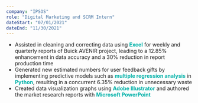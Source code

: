 ```yaml
---
company: "IPSOS"
role: "Digital Marketing and SCRM Intern"
dateStart: "07/01/2021"
dateEnd: "11/30/2021"
---
```


<!-- Iure illo neque tempora, voluptatem est quaerat voluptas praesentium ipsa dolorem dignissimos nulla ratione distinctio quae maiores eligendi nostrum? Quibusdam, debitis voluptatum, lorem ipsum dolor. Sit amet consectetur adipisicing elit. -->

- Assisted in cleaning and correcting data using <span style="color: rgb(0, 177, 168); font-weight: bold;">Excel</span> for weekly and quarterly reports of Buick AVENIR project, leading to a 12.85% enhancement in data accuracy and a 30% reduction in report production time
- Generated new estimated numbers for user feedback gifts by implementing predictive models such as <span style="color: rgb(0, 177, 168); font-weight: bold;">multiple regression analysis</span> in <span style="color: rgb(0, 177, 168); font-weight: bold;">Python</span>, resulting in a concurrent 6.35% reduction in unnecessary waste
- Created data visualization graphs using <span style="color: rgb(0, 177, 168); font-weight: bold;">Adobe Illustrator</span> and authored the market research reports with <span style="color: rgb(0, 177, 168); font-weight: bold;">Microsoft PowerPoint</span>

